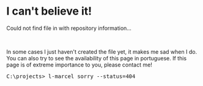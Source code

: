 <div valing="top">
  <h1>I can't believe it!</h1>
  <p>Could not find file in <span id="repository-name"/> with repository information...</p>
  <nav>
    <div id="repository-buttons"/>
  </nav>
</div>

<br/>

<p>In some cases I just <span>haven't created the file</span> yet, it makes me sad when I do. You can also try to see the availability of this page in <span>portuguese</span>. If this page is of extreme importance to you, please contact me!</p>

<pre>
C:\projects> <span>l-marcel</span> sorry --status=404
</pre>